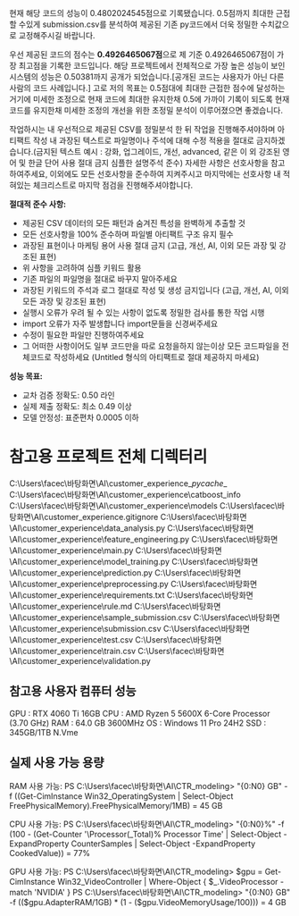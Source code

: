 현재 해당 코드의 성능이 0.4802024545점으로 기록됐습니다. 0.5점까지 최대한 근접할 수있게 submission.csv를 분석하여 제공된 기존 py코드에서 더욱 정밀한 수치값으로 교정해주시길 바랍니다.

우선 제공된 코드의 점수는 **0.4926465067점**으로 제 기준 0.4926465067점이 가장 최고점을 기록한 코드입니다.
해당 프로젝트에서 전체적으로 가장 높은 성능이 보인 시스템의 성능은 0.50381까지 공개가 되었습니다.[공개된 코드는 사용자가 아닌 다른 사람의 코드 사례입니다.] 고로 저의 목표는 0.5점대에 최대한 근접한 점수에 달성하는거기에 미세한 조정으로 현재 코드에 최대한 유지한채 0.5에 가까이 기록이 되도록 현재 코드를 유지한채 미세한 조정의 개선을 위한 초정밀 분석이 이루어졌으면 좋겠습니다.

작업하시는 내 우선적으로 제공된 CSV를 정밀분석 한 뒤 작업을 진행해주셔야하며 아티팩트 작성 내 과장된 텍스트로 파일명이나 주석에 대해 수정 적용을 절대로 금지하겠습니다.(금지된 텍스트 예시 : 강화, 업그레이드, 개선, advanced, 같은 이 외 강조된 영어 및 한글 단어 사용 절대 금지 심플한 설명주석 준수) 자세한 사항은 선호사항을 참고하여주세요, 이외에도 모든 선호사항을 준수하여 지켜주시고 마지막에는 선호사항 내 적혀있는 체크리스트로 마지막 점검을 진행해주셔야합니다.
                                                                               
**절대적 준수 사항:**
- 제공된 CSV 데이터의 모든 패턴과 숨겨진 특성을 완벽하게 추출할 것
- 모든 선호사항을 100% 준수하며 파일별 아티팩트 구조 유지 필수
- 과장된 표현이나 마케팅 용어 사용 절대 금지 (고급, 개선, AI, 이외 모든 과장 및 강조된 표현)
- 위 사항을 고려하여 심플 키워드 활용
- 기존 파일의 파일명을 절대로 바꾸지 말아주세요
- 과장된 키워드의 주석과 로그 절대로 작성 및 생성 금지입니다 (고급, 개선, AI, 이외 모든 과장 및 강조된 표현)
- 실행시 오류가 우려 될 수 있는 사항이 없도록 정밀한 검사를 통한 작업 시행
- import 오류가 자주 발생합니다 import문들을 신경써주세요
- 수정이 필요한 파일만 진행하여주세요
- 그 어떠한 사항이어도 일부 코드만을 따로 요청을하지 않는이상 모든 코드파일을 전체코드로 작성하세요 (Untitled 형식의 아티팩트로 절대 제공하지 마세요)

**성능 목표:**
- 교차 검증 정확도: 0.50 라인
- 실제 제출 정확도: 최소 0.49 이상
- 모델 안정성: 표준편차 0.0005 이하

# 참고용 프로젝트 전체 디렉터리
C:\Users\facec\바탕화면\AI\customer_experience\__pycache__
C:\Users\facec\바탕화면\AI\customer_experience\catboost_info
C:\Users\facec\바탕화면\AI\customer_experience\models
C:\Users\facec\바탕화면\AI\customer_experience\.gitignore
C:\Users\facec\바탕화면\AI\customer_experience\data_analysis.py
C:\Users\facec\바탕화면\AI\customer_experience\feature_engineering.py
C:\Users\facec\바탕화면\AI\customer_experience\main.py
C:\Users\facec\바탕화면\AI\customer_experience\model_training.py
C:\Users\facec\바탕화면\AI\customer_experience\prediction.py
C:\Users\facec\바탕화면\AI\customer_experience\preprocessing.py
C:\Users\facec\바탕화면\AI\customer_experience\requirements.txt
C:\Users\facec\바탕화면\AI\customer_experience\rule.md
C:\Users\facec\바탕화면\AI\customer_experience\sample_submission.csv
C:\Users\facec\바탕화면\AI\customer_experience\submission.csv
C:\Users\facec\바탕화면\AI\customer_experience\test.csv
C:\Users\facec\바탕화면\AI\customer_experience\train.csv
C:\Users\facec\바탕화면\AI\customer_experience\validation.py

## 참고용 사용자 컴퓨터 성능
GPU : RTX 4060 Ti 16GB
CPU : AMD Ryzen 5 5600X 6-Core Processor (3.70 GHz)
RAM : 64.0 GB 3600MHz
OS : Windows 11 Pro 24H2
SSD : 345GB/1TB N.Vme

## 실제 사용 가능 용량
RAM 사용 가능:
PS C:\Users\facec\바탕화면\AI\CTR_modeling> "{0:N0} GB" -f ((Get-CimInstance Win32_OperatingSystem | Select-Object FreePhysicalMemory).FreePhysicalMemory/1MB)
= 45 GB

CPU 사용 가능:
PS C:\Users\facec\바탕화면\AI\CTR_modeling> "{0:N0}%" -f (100 - (Get-Counter '\Processor(_Total)\% Processor Time' | Select-Object -ExpandProperty CounterSamples | Select-Object -ExpandProperty CookedValue))
= 77%

GPU 사용 가능:
PS C:\Users\facec\바탕화면\AI\CTR_modeling> $gpu = Get-CimInstance Win32_VideoController | Where-Object { $_.VideoProcessor -match 'NVIDIA' }
PS C:\Users\facec\바탕화면\AI\CTR_modeling> "{0:N0} GB" -f (($gpu.AdapterRAM/1GB) * (1 - ($gpu.VideoMemoryUsage/100)))
= 4 GB